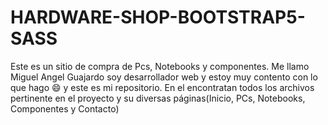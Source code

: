 # HARDWARE-SHOP-BOOTSTRAP5-SASS
Este es un sitio de compra de Pcs, Notebooks y componentes.
Me llamo Miguel Angel Guajardo soy desarrollador web y estoy muy contento con lo que hago :smile: y este es mi repositorio.
En el encontratan todos los archivos pertinente en el proyecto y su diversas páginas(Inicio, PCs, Notebooks, Componentes y Contacto)

